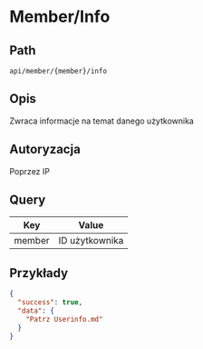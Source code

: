 # Member/Info

## Path

`api/member/{member}/info`

## Opis

Zwraca informacje na temat danego użytkownika

## Autoryzacja

Poprzez IP

## Query

| Key    | Value          |
|--------|----------------|
| member | ID użytkownika |

## Przykłady

```json
{
  "success": true,
  "data": {
    "Patrz Userinfo.md"
  }
}
```